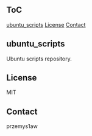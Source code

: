 ## ToC

[ubuntu_scripts](#ubuntu_scripts)
[License](#license)
[Contact](#contact)

## ubuntu_scripts

Ubuntu scripts repository.

## License

MIT

## Contact

przemys1aw